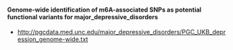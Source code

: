 #### Genome-wide identification of m6A-associated SNPs as potential functional variants for major_depressive_disorders

* http://pgcdata.med.unc.edu/major_depressive_disorders/PGC_UKB_depression_genome-wide.txt
